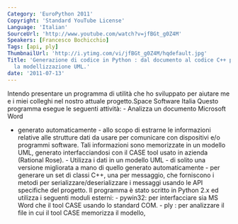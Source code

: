 ```yaml
---
Category: 'EuroPython 2011'
Copyright: 'Standard YouTube License'
Language: 'Italian'
SourceUrl: 'http://www.youtube.com/watch?v=jfBGt_g0Z4M'
Speakers: [Francesco Bochicchio]
Tags: [api, ply]
ThumbnailUrl: 'http://i.ytimg.com/vi/jfBGt_g0Z4M/hqdefault.jpg'
Title: 'Generazione di codice in Python : dal documento al codice C++ passando per
  la modellizzazione UML.'
date: '2011-07-13'
---
```

Intendo presentare un programma di utilità che ho sviluppato per aiutare me e
i miei colleghi nel nostro attuale progetto.Space Software Italia Questo
programma esegue le seguenti attività: - Analizza un documento Microsoft Word
- generato automaticamente - allo scopo di estrarne le informazioni relative
alle strutture dati da usare per comunicare con dispositivi e/o programmi
software. Tali informazioni sono memorizzate in un modello UML, generato
interfacciandosi con il CASE tool usato in azienda (Rational Rose). - Utilizza
i dati in un modello UML - di solito una versione migliorata a mano di quello
generato automaticamente - per generare un set di classi C++, una per
messaggio, che forniscono i metodi per serializzare/deserializzare i messaggi
usando le API specifiche del progetto. Il programma è stato scritto in Python
2.x ed utilizza i seguenti moduli esterni: - pywin32: per interfacciare sia MS
Word che il tool CASE usando lo standard COM. - ply : per analizzare il file
in cui il tool CASE memorizza il modello,

